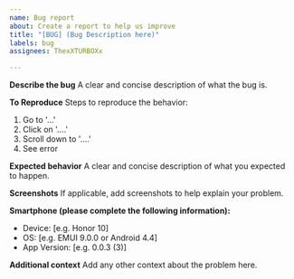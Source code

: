 ```yaml
---
name: Bug report
about: Create a report to help us improve
title: "[BUG] (Bug Description here)"
labels: bug
assignees: ThexXTURBOXx

---
```


**Describe the bug**
A clear and concise description of what the bug is.

**To Reproduce**
Steps to reproduce the behavior:
1. Go to '...'
2. Click on '....'
3. Scroll down to '....'
4. See error

**Expected behavior**
A clear and concise description of what you expected to happen.

**Screenshots**
If applicable, add screenshots to help explain your problem.

**Smartphone (please complete the following information):**
 - Device: [e.g. Honor 10]
 - OS: [e.g. EMUI 9.0.0 or Android 4.4]
 - App Version: [e.g. 0.0.3 (3)]

**Additional context**
Add any other context about the problem here.
